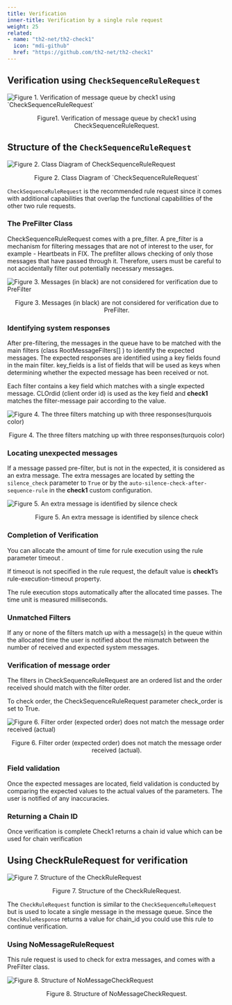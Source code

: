 ```yaml
---
title: Verification
inner-title: Verification by a single rule request
weight: 25
related:
- name: "th2-net/th2-check1"
  icon: "mdi-github"
  href: "https://github.com/th2-net/th2-check1"
---
```


##  Verification using `CheckSequenceRuleRequest`

![](/img/boxes/exactpro/check1/verification_flowchart.png "Figure 1. Verification of message queue by check1 using `CheckSequenceRuleRequest` ")
<center> 
<figcaption class="mb-2">
Figure1. Verification of message queue by check1 using CheckSequenceRuleRequest.
</figcaption>
</center>


## Structure of the `CheckSequenceRuleRequest`

![](/img/boxes/exactpro/check1/checksequence_class.png "Figure 2. Class Diagram of CheckSequenceRuleRequest ")
<center> 
<figcaption class="mb-2">
Figure 2. Class Diagram of `CheckSequenceRuleRequest`
</figcaption>
</center>

`CheckSequenceRuleRequest` is the recommended rule request since it comes with additional capabilities that overlap the functional capabilities of the other two rule requests.

### The PreFilter Class
CheckSequenceRuleRequest comes with a pre_filter. A pre_filter is a mechanism for filtering messages that are not of interest to the user, for example - Heartbeats in FIX. The prefilter allows checking of only those messages that have passed through it. Therefore, users must be careful to not accidentally filter out potentially necessary messages.

![](/img/boxes/exactpro/check1/prefilter.png "Figure 3. Messages (in black) are not considered for verification due to PreFilter ")
<center> 
<figcaption class="mb-2">
Figure 3. Messages (in black) are not considered for verification due to PreFilter. 
</figcaption>
</center>

### Identifying system responses
After pre-filtering, the messages in the queue have to be matched with the main filters (class RootMessageFilters[] ) to identify the expected messages. The expected responses are identified using a key fields found in the main filter. key_fields is a list of fields that will be used as keys when determining whether the expected message has been received or not.

Each filter contains a key field which matches with a single expected message. CLOrdid (client order id) is used as the key field and **check1** matches the filter-message pair according to the value.

![](/img/boxes/exactpro/check1/mainfilter.png "Figure 4. The three filters matching up with three responses(turquois color) ")
<center> 
<figcaption class="mb-2">
Figure 4. The three filters matching up with three responses(turquois color)
</figcaption>
</center>

### Locating unexpected messages
If a message passed pre-filter, but is not in the expected, it is considered as an extra message. The extra messages are located by setting the `silence_check` parameter to `True` or by the `auto-silence-check-after-sequence-rule` in the **check1** custom configuration.

![](/img/boxes/exactpro/check1/silencecheck.png "Figure 5. An extra message is identified by silence check ")
<center> 
<figcaption class="mb-2">
Figure 5. An extra message is identified by silence check
</figcaption>
</center>

### Completion of Verification
You can allocate the amount of time for rule execution using the rule parameter timeout .

If timeout is not specified in the rule request, the default value is **check1**’s rule-execution-timeout property.

The rule execution stops automatically after the allocated time passes. The time unit is measured milliseconds.

### Unmatched Filters
If any or none of the filters match up with a message(s) in the queue  within the allocated time the user is notified about the mismatch between the number of received and expected system messages.

### Verification of message order
The filters in CheckSequenceRuleRequest are an ordered list and the order received should match with the filter order.

To check order, the CheckSequenceRuleRequest parameter check_order is set to True.

![](/img/boxes/exactpro/check1/checkorder.png "Figure 6. Filter order (expected order) does not match the message order received (actual) ")
<center> 
<figcaption class="mb-2">
Figure 6. Filter order (expected order) does not match the message order received (actual).
</figcaption>
</center>

### Field validation
Once the expected messages are located, field validation is conducted by comparing the expected values to the actual values of the parameters. The user is notified of any inaccuracies.

### Returning a Chain ID
Once verification is complete Check1 returns a chain id value which can be used for chain verification

## Using CheckRuleRequest for  verification

![](/img/boxes/exactpro/check1/checkrule_class.png "Figure 7. Structure of the CheckRuleRequest ")
<center> 
<figcaption class="mb-2">
Figure 7. Structure of the CheckRuleRequest.
</figcaption>
</center>

The `CheckRuleRequest` function is similar to the `CheckSequenceRuleRequest` but is used to locate a single message in the message queue. Since the `CheckRuleResponse` returns a value for chain_id you could use this rule to continue verification. 

### Using NoMessageRuleRequest
This rule request is used to check for extra messages, and comes with a PreFilter class. 

![](/img/boxes/exactpro/check1/Nomessage_class.png "Figure 8. Structure of NoMessageCheckRequest ")
<center> 
<figcaption class="mb-2">
Figure 8. Structure of NoMessageCheckRequest.
</figcaption>
</center>

